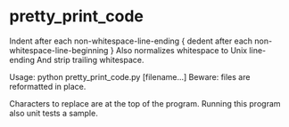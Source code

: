 pretty\_print\_code
=================

Indent after each non-whitespace-line-ending {
dedent after each non-whitespace-line-beginning }
Also normalizes whitespace to Unix line-ending
And strip trailing whitespace.

Usage:
    python pretty_print_code.py [filename...]
    Beware:  files are reformatted in place.

Characters to replace are at the top of the program.
Running this program also unit tests a sample.
